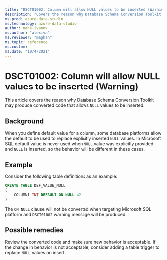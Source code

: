 ```yaml
---
title: "DSCT01002: Column will allow NULL values to be inserted (Warning)"
description: "Covers the reason why Database Schema Conversion Toolkit may produce converted code that allows NULL values to be inserted."
ms.prod: azure-data-studio
ms.technology: azure-data-studio
author: nahk-ivanov
ms.author: "alexiva"
ms.reviewer: "maghan"
ms.topic: reference
ms.custom:
ms.date: "10/4/2021"
---
```


# DSCT01002: Column will allow NULL values to be inserted (Warning)

This article covers the reason why Database Schema Conversion Toolkit may produce converted code that allows `NULL` values to be inserted.

## Background

When you define default value for a column, some database platforms allow the default to be used to replace explicitly inserted `NULL` values. In Microsoft SQL default value is never used when `NULL` value was explicitly provided and `NULL` is inserted, so the behavior will be different in these cases.

## Example

Consider the following table definitions as an example:

```sql
CREATE TABLE DEF_VALUE_NULL
(
    COLUMN1 INT DEFAULT ON NULL 42
)
```

The `ON NULL` clause will not be converted when targeting Microsoft SQL platform and `DSCT01002` warning message will be produced.

## Possible remedies

Review the converted code and make sure new behavior is acceptable. If the change in behavior is not acceptable, consider adding a table trigger to replace `NULL` values on insert.
